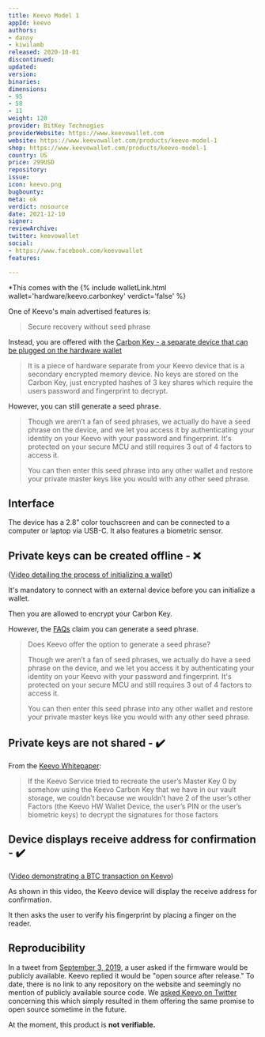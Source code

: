```yaml
---
title: Keevo Model 1
appId: keevo
authors:
- danny
- kiwilamb
released: 2020-10-01
discontinued: 
updated: 
version: 
binaries: 
dimensions: 
- 95
- 58
- 11
weight: 120
provider: BitKey Technogies
providerWebsite: https://www.keevowallet.com
website: https://www.keevowallet.com/products/keevo-model-1
shop: https://www.keevowallet.com/products/keevo-model-1
country: US
price: 299USD
repository: 
issue: 
icon: keevo.png
bugbounty: 
meta: ok
verdict: nosource
date: 2021-12-10
signer: 
reviewArchive: 
twitter: keevowallet
social:
- https://www.facebook.com/keevowallet
features: 

---
```


*This comes with the {% include walletLink.html wallet='hardware/keevo.carbonkey' verdict='false' %}

One of Keevo's main advertised features is:

> Secure recovery without seed phrase

Instead, you are offered with the [Carbon Key - a separate device that can be plugged on the hardware wallet](https://www.keevowallet.com/pages/faqs)

> It is a piece of hardware separate from your Keevo device that is a secondary encrypted memory device. No keys are stored on the Carbon Key, just encrypted hashes of 3 key shares which require the users password and fingerprint to decrypt.

However, you can still generate a seed phrase.

> Though we aren’t a fan of seed phrases, we actually do have a seed phrase on the device, and we let you access it by authenticating your identity on your Keevo with your password and fingerprint. It's protected on your secure MCU and still requires 3 out of 4 factors to access it.
>
> You can then enter this seed phrase into any other wallet and restore your private master keys like you would with any other seed phrase.

## Interface

The device has a 2.8” color touchscreen and can be connected to a computer or laptop via USB-C. It also features a biometric sensor. 


## Private keys can be created offline - ❌

([Video detailing the process of initializing a wallet](https://www.youtube.com/watch?v=_FHw-MduTJc))

It's mandatory to connect with an external device before you can initialize a wallet. 

Then you are allowed to encrypt your Carbon Key.

However, the [FAQs](https://www.keevowallet.com/pages/faqs) claim you can generate a seed phrase. 

> Does Keevo offer the option to generate a seed phrase?
>
> Though we aren’t a fan of seed phrases, we actually do have a seed phrase on the device, and we let you access it by authenticating your identity on your Keevo with your password and fingerprint. It's protected on your secure MCU and still requires 3 out of 4 factors to access it.
>
> You can then enter this seed phrase into any other wallet and restore your private master keys like you would with any other seed phrase.

## Private keys are not shared - ✔️

From the [Keevo Whitepaper](https://cdn.shopify.com/s/files/1/0081/4448/6451/files/keevo_whitepaper.pdf?6971):

> If the Keevo Service tried to recreate the user’s Master Key 0 by somehow using the Keevo Carbon Key that we have in our vault storage, we couldn’t because we wouldn’t have 2 of the user’s other Factors (the Keevo HW Wallet Device, the user’s PIN or the user’s biometric keys) to decrypt the signatures for those factors

## Device displays receive address for confirmation - ✔️

([Video demonstrating a BTC transaction on Keevo](https://youtu.be/1Ch2IQ4D_K0?t=34))

As shown in this video, the Keevo device will display the receive address for confirmation.

It then asks the user to verify his fingerprint by placing a finger on the reader.

## Reproducibility 

In a tweet from [September 3, 2019](https://twitter.com/keevowallet/status/1168687398978375680), a user asked if the firmware would be publicly available. Keevo replied it would be "open source after release." To date, there is no link to any repository on the website and seemingly no mention of publicly available source code. We [asked Keevo on Twitter](https://twitter.com/BitcoinWalletz/status/1465874380802510850) concerning this which simply resulted in them offering the same promise to open source sometime in the future. 

At the moment, this product is **not verifiable.**